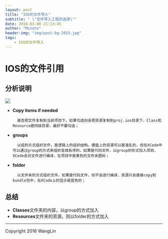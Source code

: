 ```yaml
---
layout: post
title: "IOS的文件导入"
subtitle: " \"文件导入工程的选择\""
date: 2016-03-08 21:23:45
author: "Minato"
header-img: "img/post-bg-2015.jpg"
tags:
    - IOS的文件导入
---
```


# IOS的文件引用
<!-- *************************
# -*- coding:utf-8 -*-
# author: WangLin <276293337@qq.com>
# filename: IOS的文件导入.md
# description: TODO
# create date: 2016-03-08 21:23:45
************************** -->

## 分析说明
![][pic1]

* **Copy items if needed**

        是否把文件复制到当前项目下，如果勾选则会把资源复制到proj.ios目录下，Class和Resource是同级目录，最好不要勾选；

* **groups**

        以组的方式组织文件，是逻辑上的组织结构。硬盘上的资源可以是凌乱的，但在XCode中可以通过group的方式来组织变成有序的。如果是代码文件，以group的形式加入项目，XCode会对文件进行编译，在项目中是黄色的文件夹图标；

* **folder**

        以文件夹的方式组织文件。如果是代码文件，则不会进行编译，资源只会直接copy到bundle包中，在XCode上的显示是蓝色的；

## 总结
* **Classes**文件夹的内容，以group的方式加入
* **Resources**文件夹的资源，则以folder的方式加入


[pic1]:../../../../img/post_iosfile/ios_file_1.png

---

Copyright 2016 WangLin